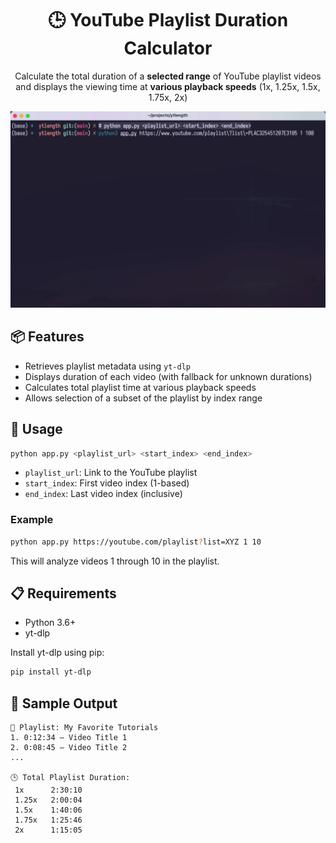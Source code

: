 <div align="center">

# 🕒 YouTube Playlist Duration Calculator

Calculate the total duration of a **selected range** of YouTube playlist videos and displays the viewing time at **various playback speeds** (1x, 1.25x, 1.5x, 1.75x, 2x)

![overview](tutorial.webp)

</div>


## 📦 Features

- Retrieves playlist metadata using `yt-dlp`
- Displays duration of each video (with fallback for unknown durations)
- Calculates total playlist time at various playback speeds
- Allows selection of a subset of the playlist by index range

## 🚀 Usage

```bash
python app.py <playlist_url> <start_index> <end_index>
```

- `playlist_url`: Link to the YouTube playlist
- `start_index`: First video index (1-based)
- `end_index`: Last video index (inclusive)

### Example
```bash
python app.py https://youtube.com/playlist?list=XYZ 1 10
```

This will analyze videos 1 through 10 in the playlist.

## 📋 Requirements
- Python 3.6+
- yt-dlp

Install yt-dlp using pip:
```bash
pip install yt-dlp
```

## 📄 Sample Output
```
🎵 Playlist: My Favorite Tutorials
1. 0:12:34 — Video Title 1
2. 0:08:45 — Video Title 2
...

🕒 Total Playlist Duration:
 1x      2:30:10
 1.25x   2:00:04
 1.5x    1:40:06
 1.75x   1:25:46
 2x      1:15:05
